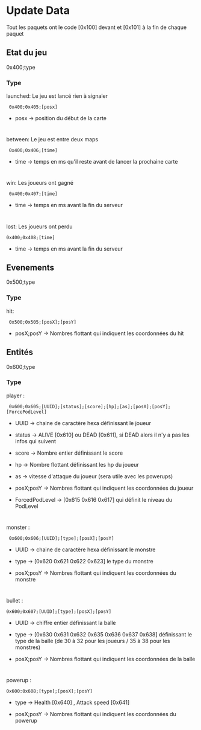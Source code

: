 # Update Data

Tout les paquets ont le code [0x100] devant et [0x101] à la fin de chaque paquet

## Etat du jeu

0x400;type

### Type

launched: Le jeu est lancé rien à signaler
```
 0x400;0x405;[posx]
 ```
 - posx -> position du début de la carte
#
between: Le jeu est entre deux maps
```
 0x400;0x406;[time]
```
 - time -> temps en ms qu'il reste avant de lancer la prochaine carte
#
win: Les joueurs ont gagné
 ```
  0x400;0x407;[time]
  ```
 - time -> temps en ms avant la fin du serveur
 #
 lost: Les joueurs ont perdu
  ```
  0x400;0x408;[time]
  ```
 - time -> temps en ms avant la fin du serveur
 
## Evenements

0x500;type

### Type

hit:
 ```
  0x500;0x505;[posX];[posY]
  ```
  - posX;posY -> Nombres flottant qui indiquent les coordonnées du hit

## Entités

0x600;type

### Type

player :
 ```
  0x600;0x605;[UUID];[status];[score];[hp];[as];[posX];[posY];[ForcePodLevel]
 ```
 - UUID -> chaine de caractère hexa définissant le joueur
 
 - status -> ALIVE [0x610] ou DEAD [0x611], si DEAD alors il n'y a pas les infos qui suivent
 
 - score -> Nombre entier définissant le score
 
 - hp -> Nombre flottant définissant les hp du joueur
 
 - as -> vitesse d'attaque du joueur (sera utile avec les powerups)
 
 - posX;posY -> Nombres flottant qui indiquent les coordonnées du joueur
 
 - ForcedPodLevel -> [0x615 0x616 0x617] qui définit le niveau du PodLevel
#
monster :
 ```
  0x600;0x606;[UUID];[type];[posX];[posY]
  ```
- UUID -> chaine de caractère hexa définissant le monstre

- type -> [0x620 0x621 0x622 0x623] le type du monstre

- posX;posY -> Nombres flottant qui indiquent les coordonnées du monstre
#
bullet :
 ```
 0x600;0x607;[UUID];[type];[posX];[posY]
 ```
- UUID -> chiffre entier définissant la balle

- type -> [0x630 0x631 0x632 0x635 0x636 0x637 0x638] définissant le type de la balle (de 30 à 32 pour les joueurs / 35 à 38 pour les monstres) 

- posX;posY -> Nombres flottant qui indiquent les coordonnées de la balle
#
powerup :
 ```
 0x600:0x608;[type];[posX];[posY]
 ```

- type -> Health [0x640] , Attack speed [0x641]

 - posX;posY -> Nombres flottant qui indiquent les coordonnées du powerup

#